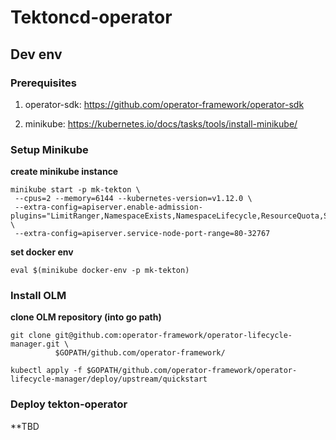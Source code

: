 # Tektoncd-operator

## Dev env

### Prerequisites

1. operator-sdk: https://github.com/operator-framework/operator-sdk

2. minikube: https://kubernetes.io/docs/tasks/tools/install-minikube/

### Setup Minikube

**create minikube instance**

```
minikube start -p mk-tekton \
 --cpus=2 --memory=6144 --kubernetes-version=v1.12.0 \
 --extra-config=apiserver.enable-admission-plugins="LimitRanger,NamespaceExists,NamespaceLifecycle,ResourceQuota,ServiceAccount,DefaultStorageClass,MutatingAdmissionWebhook"  \
 --extra-config=apiserver.service-node-port-range=80-32767
```

**set docker env**

```
eval $(minikube docker-env -p mk-tekton)
```

### Install OLM

**clone OLM repository (into go path)**

```
git clone git@github.com:operator-framework/operator-lifecycle-manager.git \
          $GOPATH/github.com/operator-framework/
```

```
kubectl apply -f $GOPATH/github.com/operator-framework/operator-lifecycle-manager/deploy/upstream/quickstart
```

### Deploy tekton-operator

**TBD

